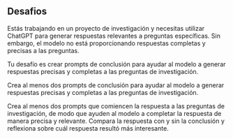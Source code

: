 ## Desafios

Estás trabajando en un proyecto de investigación y necesitas utilizar ChatGPT para generar respuestas relevantes a preguntas específicas. Sin embargo, el modelo no está proporcionando respuestas completas y precisas a las preguntas.

Tu desafío es crear prompts de conclusión para ayudar al modelo a generar respuestas precisas y completas a las preguntas de investigación.

Crea al menos dos prompts de conclusión para ayudar al modelo a generar respuestas precisas y completas a las preguntas de investigación.

Crea al menos dos prompts que comiencen la respuesta a las preguntas de investigación, de modo que ayuden al modelo a completar la respuesta de manera precisa y relevante. Compara la respuesta con y sin la conclusión y reflexiona sobre cuál respuesta resultó más interesante.